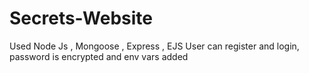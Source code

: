 # Secrets-Website
Used Node Js , Mongoose , Express , EJS
User can register and login, password is encrypted and env vars added
